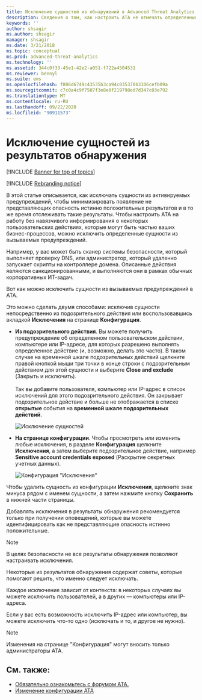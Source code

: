```yaml
---
title: Исключение сущностей из обнаружений в Advanced Threat Analytics
description: Сведения о том, как настроить ATA не отмечать определенные действия сущностей как подозрительные
keywords: ''
author: shsagir
ms.author: shsagir
manager: shsagir
ms.date: 3/21/2018
ms.topic: conceptual
ms.prod: advanced-threat-analytics
ms.technology: ''
ms.assetid: 344c0f33-45e1-42e2-a051-f722a4504531
ms.reviewer: bennyl
ms.suite: ems
ms.openlocfilehash: f806d6749c43535b3ca94c035370b3106cefb09a
ms.sourcegitcommit: c7c0a4c9f7507f3e8e0f219798ed7d347c03e792
ms.translationtype: MT
ms.contentlocale: ru-RU
ms.lasthandoff: 09/22/2020
ms.locfileid: "90911573"
---
```

# <a name="excluding-entities-from-detections"></a>Исключение сущностей из результатов обнаружения

[!INCLUDE [Banner for top of topics](includes/banner.md)]

[!INCLUDE [Rebranding notice](includes/rebranding.md)]

В этой статье описывается, как исключать сущности из активируемых предупреждений, чтобы минимизировать появление не представляющих опасность истинно положительных результатов и в то же время отслеживать такие результаты. Чтобы настроить ATA на работу без навязчивого информирования о некоторых пользовательских действиях, которые могут быть частью ваших бизнес-процессов, можно исключить определенные сущности из вызываемых предупреждений.

Например, у вас может быть сканер системы безопасности, который выполняет проверку DNS, или администратор, который удаленно запускает скрипты на контроллере домена. Описанные действия являются санкционированными, и выполняются они в рамках обычных корпоративных ИТ-задач.

Вот как можно исключить сущности из вызываемых предупреждений в ATA.

Это можно сделать двумя способами: исключив сущности непосредственно из подозрительного действия или воспользовавшись вкладкой **Исключения** на странице **Конфигурация**.

- **Из подозрительного действия**. Вы можете получить предупреждение об определенном пользовательском действии, компьютере или IP-адресе, для которых разрешено выполнять определенное действие (и, возможно, делать это часто). В таком случае на временной шкале подозрительных действий щелкните правой кнопкой мыши три точки в конце строки с подозрительным действием для этой сущности и выберите **Close and exclude** (Закрыть и исключить). <br></br>Так вы добавите пользователя, компьютер или IP-адрес в список исключений для этого подозрительного действия. Он закрывает подозрительное действие и больше не отображается в списке **открытые** события на **временной шкале подозрительных действий**.

    ![Исключение сущностей](media/exclude-in-sa.png)

- **На странице конфигурации**. Чтобы просмотреть или изменить любые исключения, в разделе **Конфигурация** щелкните **Исключения**, а затем выберите подозрительное действие, например **Sensitive account credentials exposed** (Раскрытие секретных учетных данных).

    ![Конфигурация "Исключения"](media/exclusions-config-page.png)

Чтобы удалить сущность из конфигурации **Исключения**, щелкните знак минуса рядом с именем сущности, а затем нажмите кнопку **Сохранить** в нижней части страницы.

Добавлять исключения в результаты обнаружения рекомендуется только при получении оповещений, которые вы можете идентифицировать как не представляющие опасность истинно положительные. 

> [!NOTE]
> В целях безопасности не все результаты обнаружения позволяют настраивать исключения. 

Некоторые из результатов обнаружения содержат советы, которые помогают решить, что именно следует исключать. 

Каждое исключение зависит от контекста: в некоторых случаях вы можете исключить пользователей, а в других — компьютеры или IP-адреса. 

Если у вас есть возможность исключить IP-адрес или компьютер, вы можете исключить что-то одно (исключать и то, и другое не нужно).

> [!NOTE]
> Изменения на странице "Конфигурация" могут вносить только администраторы ATA.


## <a name="see-also"></a>См. также:
- [Обязательно ознакомьтесь с форумом ATA.](https://social.technet.microsoft.com/Forums/security/home?forum=mata)
- [Изменение конфигурации ATA](modifying-ata-center-configuration.md)

